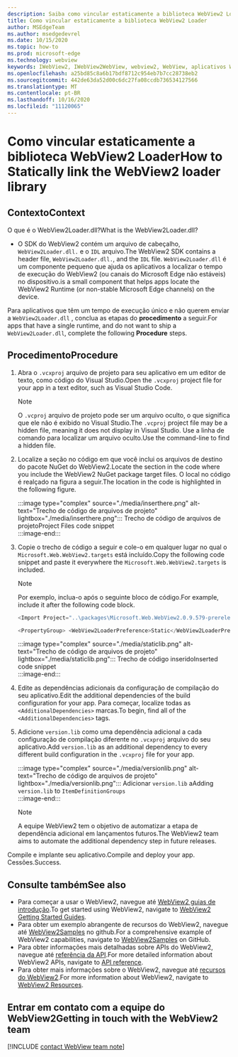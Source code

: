 ```yaml
---
description: Saiba como vincular estaticamente a biblioteca WebView2 Loader.
title: Como vincular estaticamente a biblioteca WebView2 Loader
author: MSEdgeTeam
ms.author: msedgedevrel
ms.date: 10/15/2020
ms.topic: how-to
ms.prod: microsoft-edge
ms.technology: webview
keywords: IWebView2, IWebView2WebView, webview2, WebView, aplicativos Win32, Win32, Edge, ICoreWebView2, ICoreWebView2Host, controle do navegador, HTML Edge
ms.openlocfilehash: a25bd85c8a6b17bdf8712c954eb7b7cc28738eb2
ms.sourcegitcommit: 442de63da52d00c6dc27fa08ccdb736534127566
ms.translationtype: MT
ms.contentlocale: pt-BR
ms.lasthandoff: 10/16/2020
ms.locfileid: "11120065"
---
```

# <span data-ttu-id="6944b-104">Como vincular estaticamente a biblioteca WebView2 Loader</span><span class="sxs-lookup"><span data-stu-id="6944b-104">How to Statically link the WebView2 loader library</span></span>  

## <span data-ttu-id="6944b-105">Contexto</span><span class="sxs-lookup"><span data-stu-id="6944b-105">Context</span></span>  

<span data-ttu-id="6944b-106">O que é o WebView2Loader.dll?</span><span class="sxs-lookup"><span data-stu-id="6944b-106">What is the WebView2Loader.dll?</span></span>  

*   <span data-ttu-id="6944b-107">O SDK do WebView2 contém um arquivo de cabeçalho, `WebView2Loader.dll.` e o `IDL` arquivo.</span><span class="sxs-lookup"><span data-stu-id="6944b-107">The WebView2 SDK contains a header file, `WebView2Loader.dll.`, and the `IDL` file.</span></span> `WebView2Loader.dll` <span data-ttu-id="6944b-108">é um componente pequeno que ajuda os aplicativos a localizar o tempo de execução do WebView2 (ou canais do Microsoft Edge não estáveis) no dispositivo.</span><span class="sxs-lookup"><span data-stu-id="6944b-108">is a small component that helps apps locate the WebView2 Runtime (or non-stable Microsoft Edge channels) on the device.</span></span>  

<span data-ttu-id="6944b-109">Para aplicativos que têm um tempo de execução único e não querem enviar a `WebView2Loader.dll` , conclua as etapas do **procedimento** a seguir.</span><span class="sxs-lookup"><span data-stu-id="6944b-109">For apps that have a single runtime, and do not want to ship a `WebView2Loader.dll`, complete the following **Procedure** steps.</span></span>  

## <span data-ttu-id="6944b-110">Procedimento</span><span class="sxs-lookup"><span data-stu-id="6944b-110">Procedure</span></span>  

1.  <span data-ttu-id="6944b-111">Abra o `.vcxproj` arquivo de projeto para seu aplicativo em um editor de texto, como código do Visual Studio.</span><span class="sxs-lookup"><span data-stu-id="6944b-111">Open the `.vcxproj` project file for your app in a text editor, such as Visual Studio Code.</span></span>  
    
    > [!NOTE]
    > <span data-ttu-id="6944b-112">O `.vcproj` arquivo de projeto pode ser um arquivo oculto, o que significa que ele não é exibido no Visual Studio.</span><span class="sxs-lookup"><span data-stu-id="6944b-112">The `.vcproj` project file may be a hidden file, meaning it does not display in Visual Studio.</span></span>  <span data-ttu-id="6944b-113">Use a linha de comando para localizar um arquivo oculto.</span><span class="sxs-lookup"><span data-stu-id="6944b-113">Use the command-line to find a hidden file.</span></span>  
    
1.  <span data-ttu-id="6944b-114">Localize a seção no código em que você inclui os arquivos de destino do pacote NuGet do WebView2.</span><span class="sxs-lookup"><span data-stu-id="6944b-114">Locate the section in the code where you include the WebView2 NuGet package target files.</span></span>  <span data-ttu-id="6944b-115">O local no código é realçado na figura a seguir.</span><span class="sxs-lookup"><span data-stu-id="6944b-115">The location in the code is highlighted in the following figure.</span></span>  
    
    :::image type="complex" source="./media/inserthere.png" alt-text="Trecho de código de arquivos de projeto" lightbox="./media/inserthere.png"::: 
       <span data-ttu-id="6944b-117">Trecho de código de arquivos de projeto</span><span class="sxs-lookup"><span data-stu-id="6944b-117">Project Files code snippet</span></span>  
    :::image-end:::  
    
1.  <span data-ttu-id="6944b-118">Copie o trecho de código a seguir e cole-o em qualquer lugar no qual o `Microsoft.Web.WebView2.targets` está incluído.</span><span class="sxs-lookup"><span data-stu-id="6944b-118">Copy the following code snippet and paste it everywhere the `Microsoft.Web.WebView2.targets` is included.</span></span>  

    > [!NOTE]
    > <span data-ttu-id="6944b-119">Por exemplo, inclua-o após o seguinte bloco de código.</span><span class="sxs-lookup"><span data-stu-id="6944b-119">For example, include it after the following code block.</span></span>  
    > 
    > ```csharp
    > <Import Project="..\packages\Microsoft.Web.WebView2.0.9.579-prerelease\build\native\Microsoft.Web.WebView2.targets" Condition="Exists('..\packages\Microsoft.Web.WebView2.0.9.579-prerelease\build\native\Microsoft.Web.WebView2.targets')" />
    > ```  
    
    ```csharp
    <PropertyGroup> <WebView2LoaderPreference>Static</WebView2LoaderPreference> </PropertyGroup>
    ```
    
    :::image type="complex" source="./media/staticlib.png" alt-text="Trecho de código de arquivos de projeto" lightbox="./media/staticlib.png"::: 
       <span data-ttu-id="6944b-121">Trecho de código inserido</span><span class="sxs-lookup"><span data-stu-id="6944b-121">Inserted code snippet</span></span>  
    :::image-end:::  
    
1.  <span data-ttu-id="6944b-122">Edite as dependências adicionais da configuração de compilação do seu aplicativo.</span><span class="sxs-lookup"><span data-stu-id="6944b-122">Edit the additional dependencies of the build configuration for your app.</span></span>  <span data-ttu-id="6944b-123">Para começar, localize todas as `<AdditionalDependencies>` marcas.</span><span class="sxs-lookup"><span data-stu-id="6944b-123">To begin, find all of the `<AdditionalDependencies>` tags.</span></span>  
1.  <span data-ttu-id="6944b-124">Adicione `version.lib` como uma dependência adicional a cada configuração de compilação diferente no `.vcxproj` arquivo do seu aplicativo.</span><span class="sxs-lookup"><span data-stu-id="6944b-124">Add `version.lib` as an additional dependency to every different build configuration in the `.vcxproj` file for your app.</span></span>  
    
    :::image type="complex" source="./media/versionlib.png" alt-text="Trecho de código de arquivos de projeto" lightbox="./media/versionlib.png"::: 
       <span data-ttu-id="6944b-126">Adicionar `version.lib` a</span><span class="sxs-lookup"><span data-stu-id="6944b-126">Adding `version.lib` to</span></span> `ItemDefinitionGroups`  
    :::image-end:::  
    
    > [!NOTE]
    > <span data-ttu-id="6944b-127">A equipe WebView2 tem o objetivo de automatizar a etapa de dependência adicional em lançamentos futuros.</span><span class="sxs-lookup"><span data-stu-id="6944b-127">The WebView2 team aims to automate the additional dependency step in future releases.</span></span>  
    
<span data-ttu-id="6944b-128">Compile e implante seu aplicativo.</span><span class="sxs-lookup"><span data-stu-id="6944b-128">Compile and deploy your app.</span></span>  <span data-ttu-id="6944b-129">Cessões.</span><span class="sxs-lookup"><span data-stu-id="6944b-129">Success.</span></span>  

## <span data-ttu-id="6944b-130">Consulte também</span><span class="sxs-lookup"><span data-stu-id="6944b-130">See also</span></span>  

*   <span data-ttu-id="6944b-131">Para começar a usar o WebView2, navegue até [WebView2 guias de introdução][Webview2MainGettingStarted].</span><span class="sxs-lookup"><span data-stu-id="6944b-131">To get started using WebView2, navigate to [WebView2 Getting Started Guides][Webview2MainGettingStarted].</span></span>  
*   <span data-ttu-id="6944b-132">Para obter um exemplo abrangente de recursos do WebView2, navegue até [WebView2Samples][GithubMicrosoftedgeWebview2samples] no github.</span><span class="sxs-lookup"><span data-stu-id="6944b-132">For a comprehensive example of WebView2 capabilities, navigate to [WebView2Samples][GithubMicrosoftedgeWebview2samples] on GitHub.</span></span>
*   <span data-ttu-id="6944b-133">Para obter informações mais detalhadas sobre APIs do WebView2, navegue até [referência da API][Webview2ApiReference].</span><span class="sxs-lookup"><span data-stu-id="6944b-133">For more detailed information about WebView2 APIs, navigate to [API reference][Webview2ApiReference].</span></span>
*   <span data-ttu-id="6944b-134">Para obter mais informações sobre o WebView2, navegue até [recursos do WebView2][Webview2MainNextSteps].</span><span class="sxs-lookup"><span data-stu-id="6944b-134">For more information about WebView2, navigate to [WebView2 Resources][Webview2MainNextSteps].</span></span>

## <span data-ttu-id="6944b-135">Entrar em contato com a equipe do WebView2</span><span class="sxs-lookup"><span data-stu-id="6944b-135">Getting in touch with the WebView2 team</span></span>  

[!INCLUDE [contact WebView team note](../includes/contact-webview-team-note.md)]  

<!-- links -->  

[DevtoolsGuideChromiumMain]: ../../devtools-guide-chromium.md "Ferramentas de desenvolvedor do Microsoft Edge (Chromium) | Documentos da Microsoft"  

[Webview2ApiReference]: ../webview2-api-reference.md "Referência de API do Microsoft Edge WebView2 | Documentos da Microsoft"  
[Webview2MainNextSteps]: ../index.md#next-steps "Próximas etapas-introdução ao Microsoft Edge WebView2 (visualização) | Documentos da Microsoft"  
[Webview2MainGettingStarted]: ../index.md#getting-started "Ponto de partida-introdução ao Microsoft Edge WebView2 (visualização) | Documentos da Microsoft"  

[GithubMicrosoftedgeWebviewfeedbackMain]: https://github.com/MicrosoftEdge/WebViewFeedback "Feedback da WebView-MicrosoftEdge/WebViewFeedback | GitHub"  
[GithubMicrosoftedgeWebview2samples]: https://github.com/MicrosoftEdge/WebView2Samples "Exemplos de WebView2-MicrosoftEdge/WebView2Samples | GitHub"  

[GithubMicrosoftVscodeJSDebugWhatsNew]: https://github.com/microsoft/vscode-js-debug#whats-new "Quais são as novidades? -Depurador JavaScript para código do Visual Studio-Microsoft/vscode-js-depuração | GitHub"  

[GithubMicrosoftVscodeEdgeDebug2ReadmeChromiumWebviewApplications]: https://github.com/microsoft/vscode-edge-debug2/blob/master/README.md#microsoft-edge-chromium-webview-applications "Aplicativos WebView do Microsoft Edge (Chromium)-depurador de código do Visual Studio para Microsoft Edge-Microsoft/vscode-Edge-debug2 | GitHub"  
